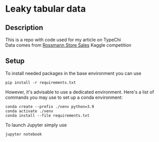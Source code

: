 # Leaky tabular data
## Description
This is a repo with code used for my article on TypeChi  
Data comes from [Rossmann Store Sales](https://www.kaggle.com/c/rossmann-store-sales/) Kaggle competition

## Setup
To install needed packages in the base environment you can use  
```
pip install -r requirements.txt
```
However, it's advisable to use a dedicated environment. 
Here's a list of commands you may use to set up a conda environment:
```
conda create --prefix ./venv python=3.9
conda activate ./venv
conda install --file requirements.txt
```
To launch Jupyter simply use
```
jupyter notebook
```